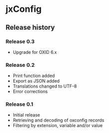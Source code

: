 # jxConfig

## Release history

### Release 0.3
  * Upgrade for OXID 6.x

### Release 0.2
  * Print function added
  * Export as JSON added
  * Translations changed to UTF-8
  * Error corrections

### Release 0.1
  * Initial release
  * Retrieving and decoding of oxconfig records
  * Filtering by extension, variable and/or value
